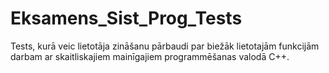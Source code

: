 # Eksamens_Sist_Prog_Tests
Tests,  kurā veic lietotāja zināšanu pārbaudi par biežāk lietotajām funkcijām darbam ar skaitliskajiem mainīgajiem programmēšanas valodā C++.
